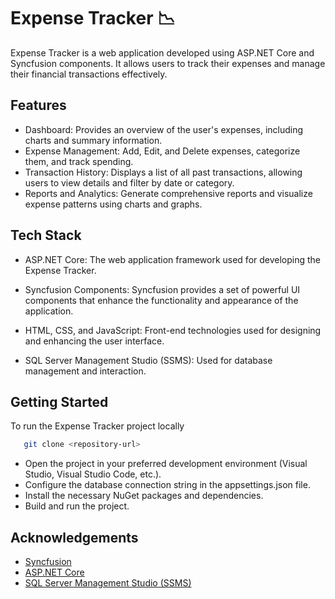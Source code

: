 
# Expense Tracker 📉


Expense Tracker is a web application developed using ASP.NET Core and Syncfusion components. It allows users to track their expenses and manage their financial transactions effectively.




## Features
- Dashboard: Provides an overview of the user's expenses, including charts and summary information.
- Expense Management: Add, Edit, and Delete expenses, categorize them, and track spending.
- Transaction History: Displays a list of all past transactions, allowing users to view details and filter by date or category.
- Reports and Analytics: Generate comprehensive reports and visualize expense patterns using charts and graphs.







## Tech Stack

 - ASP.NET Core: The web application framework used for developing the Expense Tracker.

- Syncfusion Components: Syncfusion provides a set of powerful UI components that enhance the functionality and appearance of the application.
- HTML, CSS, and JavaScript: Front-end technologies used for designing and enhancing the user interface.
- SQL Server Management Studio (SSMS): Used for database management and interaction.


## Getting Started

To run the Expense Tracker project locally

```bash
   git clone <repository-url>
```

- Open the project in your preferred development environment (Visual Studio, Visual Studio Code, etc.).
- Configure the database connection string in the appsettings.json file.
- Install the necessary NuGet packages and dependencies.
- Build and run the project.
## Acknowledgements

 - [Syncfusion](https://www.syncfusion.com/aspnet-core-ui-controls)
 - [ASP.NET Core](https://dotnet.microsoft.com/en-us/aspnet/core)
 - [SQL Server Management Studio (SSMS)](https://learn.microsoft.com/en-us/sql/ssms/download-sql-server-management-studio-ssms?view=sql-server-ver16)

